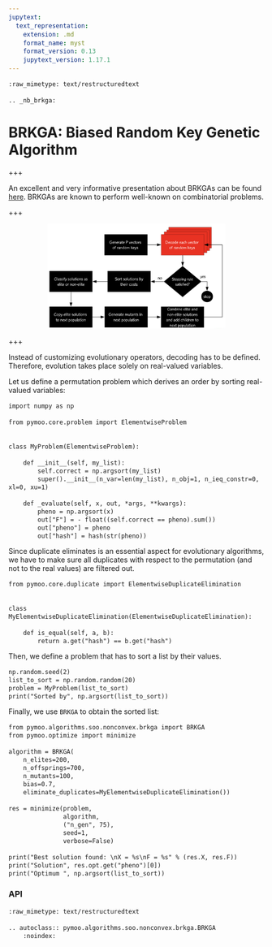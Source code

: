 ```yaml
---
jupytext:
  text_representation:
    extension: .md
    format_name: myst
    format_version: 0.13
    jupytext_version: 1.17.1
---
```


```{raw-cell}
:raw_mimetype: text/restructuredtext

.. _nb_brkga:
```

# BRKGA: Biased Random Key Genetic Algorithm


+++

An excellent and very informative presentation about BRKGAs can be found [here](http://mauricio.resende.info/talks/2012-09-CLAIO2012-brkga-tutorial-both-days.pdf). BRKGAs are known to perform well-known on combinatorial problems.

+++

<div style="text-align: center;">
    <img src="https://github.com/anyoptimization/pymoo-data/blob/main/docs/images/brkga.png?raw=true" width="350">
</div>

+++

Instead of customizing evolutionary operators, decoding has to be defined. Therefore, evolution takes place solely on real-valued variables. 

Let us define a permutation problem which derives an order by sorting real-valued variables:

```{code-cell} ipython3
import numpy as np

from pymoo.core.problem import ElementwiseProblem


class MyProblem(ElementwiseProblem):

    def __init__(self, my_list):
        self.correct = np.argsort(my_list)
        super().__init__(n_var=len(my_list), n_obj=1, n_ieq_constr=0, xl=0, xu=1)

    def _evaluate(self, x, out, *args, **kwargs):
        pheno = np.argsort(x)
        out["F"] = - float((self.correct == pheno).sum())
        out["pheno"] = pheno
        out["hash"] = hash(str(pheno))
```

Since duplicate eliminates is an essential aspect for evolutionary algorithms, we have to make sure all duplicates with respect to the permutation (and not to the real values) are filtered out.

```{code-cell} ipython3
from pymoo.core.duplicate import ElementwiseDuplicateElimination


class MyElementwiseDuplicateElimination(ElementwiseDuplicateElimination):

    def is_equal(self, a, b):
        return a.get("hash") == b.get("hash")
```

Then, we define a problem that has to sort a list by their values.

```{code-cell} ipython3
np.random.seed(2)
list_to_sort = np.random.random(20)
problem = MyProblem(list_to_sort)
print("Sorted by", np.argsort(list_to_sort))
```

Finally, we use `BRKGA` to obtain the sorted list:

```{code-cell} ipython3
from pymoo.algorithms.soo.nonconvex.brkga import BRKGA
from pymoo.optimize import minimize

algorithm = BRKGA(
    n_elites=200,
    n_offsprings=700,
    n_mutants=100,
    bias=0.7,
    eliminate_duplicates=MyElementwiseDuplicateElimination())

res = minimize(problem,
               algorithm,
               ("n_gen", 75),
               seed=1,
               verbose=False)

print("Best solution found: \nX = %s\nF = %s" % (res.X, res.F))
print("Solution", res.opt.get("pheno")[0])
print("Optimum ", np.argsort(list_to_sort))
```

### API

```{raw-cell}
:raw_mimetype: text/restructuredtext

.. autoclass:: pymoo.algorithms.soo.nonconvex.brkga.BRKGA
    :noindex:
```
